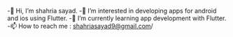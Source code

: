 -👋 Hi, I’m shahria sayad.
-👀 I’m interested in developing apps for android and ios using Flutter.
-🌱 I’m currently learning app development with Flutter.
-📫 How to reach me : shahriasayad9@gmail.com/

<!---
shahriasayad/shahriasayad is a ✨ special ✨ repository because its `README.md` (this file) appears on your GitHub profile.
You can click the Preview link to take a look at your changes.
--->

